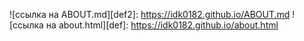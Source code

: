 ![ссылка на ABOUT.md][def2]: https://idk0182.github.io/ABOUT.md
![ссылка на about.html][def]: https://idk0182.github.io/about.html


